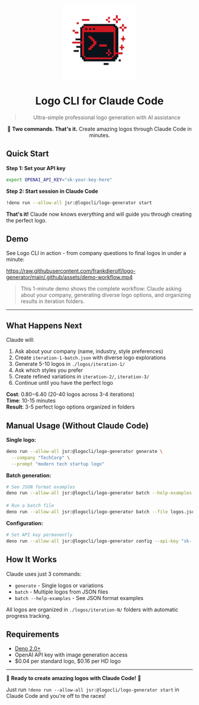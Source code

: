 <div align="center">
  <img src="https://raw.githubusercontent.com/frankdierolf/logo-generator/main/.github/assets/logo-cli-logo.png" alt="Logo CLI Logo" width="200" height="200">
  
  # Logo CLI for Claude Code
  
  > Ultra-simple professional logo generation with AI assistance
  
  🎯 **Two commands. That's it.** Create amazing logos through Claude Code in minutes.
</div>

## Quick Start

**Step 1: Set your API key**
```bash
export OPENAI_API_KEY="sk-your-key-here"
```

**Step 2: Start session in Claude Code**
```bash
!deno run --allow-all jsr:@logocli/logo-generator start
```

**That's it!** Claude now knows everything and will guide you through creating the perfect logo.

## Demo

See Logo CLI in action - from company questions to final logos in under a minute:

https://raw.githubusercontent.com/frankdierolf/logo-generator/main/.github/assets/demo-workflow.mp4

> This 1-minute demo shows the complete workflow: Claude asking about your company, generating diverse logo options, and organizing results in iteration folders.

---

## What Happens Next

Claude will:
1. Ask about your company (name, industry, style preferences)
2. Create `iteration-1-batch.json` with diverse logo explorations
3. Generate 5-10 logos in `./logos/iteration-1/`  
4. Ask which styles you prefer
5. Create refined variations in `iteration-2/`, `iteration-3/`
6. Continue until you have the perfect logo

**Cost**: $0.80-$6.40 (20-40 logos across 3-4 iterations)  
**Time**: 10-15 minutes  
**Result**: 3-5 perfect logo options organized in folders

## Manual Usage (Without Claude Code)

**Single logo:**
```bash
deno run --allow-all jsr:@logocli/logo-generator generate \
  --company "TechCorp" \
  --prompt "modern tech startup logo"
```

**Batch generation:**
```bash
# See JSON format examples
deno run --allow-all jsr:@logocli/logo-generator batch --help-examples

# Run a batch file
deno run --allow-all jsr:@logocli/logo-generator batch --file logos.json --iteration 1
```

**Configuration:**
```bash
# Set API key permanently
deno run --allow-all jsr:@logocli/logo-generator config --api-key "sk-..."
```

## How It Works

Claude uses just 3 commands:
- `generate` - Single logos or variations
- `batch` - Multiple logos from JSON files  
- `batch --help-examples` - See JSON format examples

All logos are organized in `./logos/iteration-N/` folders with automatic progress tracking.

## Requirements

- [Deno 2.0+](https://deno.com/) 
- OpenAI API key with image generation access
- $0.04 per standard logo, $0.16 per HD logo

---

🎯 **Ready to create amazing logos with Claude Code!** 🎨

Just run `!deno run --allow-all jsr:@logocli/logo-generator start` in Claude Code and you're off to the races!
